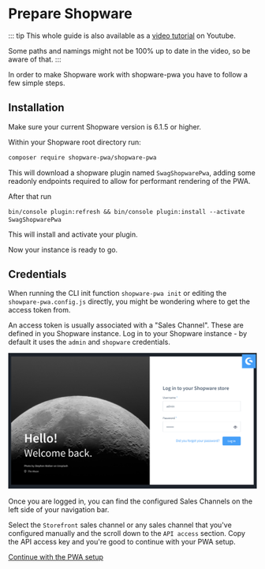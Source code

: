 # Prepare Shopware

::: tip
This whole guide is also available as a [video tutorial](https://www.youtube.com/watch?v=--jUufVubyE) on Youtube.

Some paths and namings might not be 100% up to date in the video, so be aware of that.
:::

In order to make Shopware work with shopware-pwa you have to follow a few simple steps.

## Installation

Make sure your current Shopware version is 6.1.5 or higher.

Within your Shopware root directory run:

```bash
composer require shopware-pwa/shopware-pwa
```

This will download a shopware plugin named `SwagShopwarePwa`, adding some readonly endpoints required to allow for performant rendering of the PWA.

After that run

```
bin/console plugin:refresh && bin/console plugin:install --activate SwagShopwarePwa
```

This will install and activate your plugin.

Now your instance is ready to go.

## Credentials

When running the CLI init function `shopware-pwa init` or editing the `showpare-pwa.config.js` directly, you might be wondering where to get the access token from.

An access token is usually associated with a "Sales Channel". These are defined in you Shopware instance. Log in to your Shopware instance - by default it uses the `admin` and `shopware` credentials.

![Admin login](./../assets/admin_panel.png)

Once you are logged in, you can find the configured Sales Channels on the left side of your navigation bar. 

Select the `Storefront` sales channel or any sales channel that you've configured manually and the scroll down to the `API access` section. Copy the API access key and you're good to continue with your PWA setup.

[Continue with the PWA setup](/landing/getting-started#usage)